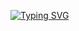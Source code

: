 [![Typing SVG](https://readme-typing-svg.demolab.com?font=Fira+Code&pause=1000&width=435&lines=Hi%2C+I'm+Pablo+Ramos;I'm+a+Software+Engineer)](https://git.io/typing-svg)

<!--
**shmablo/shmablo** is a ✨ _special_ ✨ repository because its `README.md` (this file) appears on your GitHub profile.

Here are some ideas to get you started:

- 🔭 I’m currently working on ...
- 🌱 I’m currently learning ...
- 👯 I’m looking to collaborate on ...
- 🤔 I’m looking for help with ...
- 💬 Ask me about ...
- 📫 How to reach me: ...
- 😄 Pronouns: ...
- ⚡ Fun fact: ...
-->

